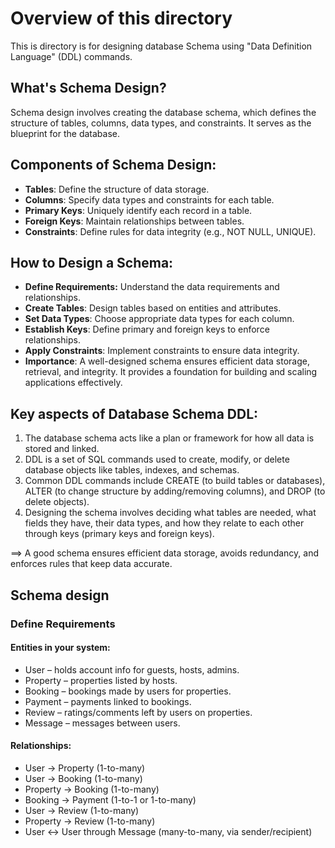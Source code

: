 # Overview of this directory
This is directory is for designing database Schema using "Data Definition Language" (DDL) commands.

## What's Schema Design?
Schema design involves creating the database schema, which defines the structure of tables, columns, data types, and constraints. It serves as the blueprint for the database.

## Components of Schema Design:
- **Tables**: Define the structure of data storage.
- **Columns**: Specify data types and constraints for each table.
- **Primary Keys**: Uniquely identify each record in a table.
- **Foreign Keys**: Maintain relationships between tables.
- **Constraints**: Define rules for data integrity (e.g., NOT NULL, UNIQUE).

## How to Design a Schema:
- **Define Requirements:** Understand the data requirements and relationships.
- **Create Tables**: Design tables based on entities and attributes.
- **Set Data Types**: Choose appropriate data types for each column.
- **Establish Keys**: Define primary and foreign keys to enforce relationships.
- **Apply Constraints**: Implement constraints to ensure data integrity.
- **Importance**: A well-designed schema ensures efficient data storage, retrieval, and integrity. It provides a foundation for building and scaling applications effectively.

## Key aspects of Database Schema DDL:

1. The database schema acts like a plan or framework for how all data is stored and linked.
2. DDL is a set of SQL commands used to create, modify, or delete database objects like tables, indexes, and schemas.
3. Common DDL commands include CREATE (to build tables or databases), ALTER (to change structure by adding/removing columns), and DROP (to delete objects).
4. Designing the schema involves deciding what tables are needed, what fields they have, their data types, and how they relate to each other through keys (primary keys and foreign keys).

==> A good schema ensures efficient data storage, avoids redundancy, and enforces rules that keep data accurate.

## Schema design
### Define Requirements

#### Entities in your system:
- User – holds account info for guests, hosts, admins.
- Property – properties listed by hosts.
- Booking – bookings made by users for properties.
- Payment – payments linked to bookings.
- Review – ratings/comments left by users on properties.
- Message – messages between users.

#### Relationships:
- User → Property (1-to-many)
- User → Booking (1-to-many)
- Property → Booking (1-to-many)
- Booking → Payment (1-to-1 or 1-to-many)
- User → Review (1-to-many)
- Property → Review (1-to-many)
- User ↔ User through Message (many-to-many, via sender/recipient)